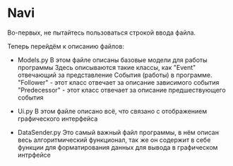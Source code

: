 # Navi
Во-первых, не пытайтесь пользоваться строкой ввода файла.

Теперь перейдём к описанию файлов:

- Models.py
В этом файле описаны базовые модели для работы программы
Здесь описываются такие классы, как "Event" отвечающий за представление События (работы) в программе.
"Follower" - этот класс отвечает за описание зависимого события 
"Predecessor" - этот класс отвечает за описание предшествующего события 

- Ui.py
В этом файле описано всё, что связано с отображением графического интерфейса

- DataSender.py
Это самый важный файл программы, в нём описан весь алгоритмический функционал, так же он содержит в себе функции для форматирования данных для вывода в графическом интрфейсе


